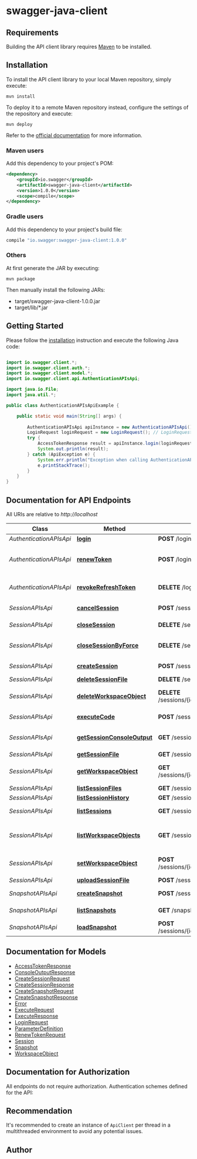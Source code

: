 # swagger-java-client

## Requirements

Building the API client library requires [Maven](https://maven.apache.org/) to be installed.

## Installation

To install the API client library to your local Maven repository, simply execute:

```shell
mvn install
```

To deploy it to a remote Maven repository instead, configure the settings of the repository and execute:

```shell
mvn deploy
```

Refer to the [official documentation](https://maven.apache.org/plugins/maven-deploy-plugin/usage.html) for more information.

### Maven users

Add this dependency to your project's POM:

```xml
<dependency>
    <groupId>io.swagger</groupId>
    <artifactId>swagger-java-client</artifactId>
    <version>1.0.0</version>
    <scope>compile</scope>
</dependency>
```

### Gradle users

Add this dependency to your project's build file:

```groovy
compile "io.swagger:swagger-java-client:1.0.0"
```

### Others

At first generate the JAR by executing:

    mvn package

Then manually install the following JARs:

* target/swagger-java-client-1.0.0.jar
* target/lib/*.jar

## Getting Started

Please follow the [installation](#installation) instruction and execute the following Java code:

```java

import io.swagger.client.*;
import io.swagger.client.auth.*;
import io.swagger.client.model.*;
import io.swagger.client.api.AuthenticationAPIsApi;

import java.io.File;
import java.util.*;

public class AuthenticationAPIsApiExample {

    public static void main(String[] args) {
        
        AuthenticationAPIsApi apiInstance = new AuthenticationAPIsApi();
        LoginRequest loginRequest = new LoginRequest(); // LoginRequest | Login properties for athentication.
        try {
            AccessTokenResponse result = apiInstance.login(loginRequest);
            System.out.println(result);
        } catch (ApiException e) {
            System.err.println("Exception when calling AuthenticationAPIsApi#login");
            e.printStackTrace();
        }
    }
}

```

## Documentation for API Endpoints

All URIs are relative to *http://localhost*

Class | Method | HTTP request | Description
------------ | ------------- | ------------- | -------------
*AuthenticationAPIsApi* | [**login**](docs/AuthenticationAPIsApi.md#login) | **POST** /login | Login User
*AuthenticationAPIsApi* | [**renewToken**](docs/AuthenticationAPIsApi.md#renewToken) | **POST** /login/refreshToken | Refresh User Access Token
*AuthenticationAPIsApi* | [**revokeRefreshToken**](docs/AuthenticationAPIsApi.md#revokeRefreshToken) | **DELETE** /login/refreshToken | Delete User Access Token
*SessionAPIsApi* | [**cancelSession**](docs/SessionAPIsApi.md#cancelSession) | **POST** /sessions/{id}/cancel | Cancel Session
*SessionAPIsApi* | [**closeSession**](docs/SessionAPIsApi.md#closeSession) | **DELETE** /sessions/{id} | Delete Session
*SessionAPIsApi* | [**closeSessionByForce**](docs/SessionAPIsApi.md#closeSessionByForce) | **DELETE** /sessions/{id}/force | Delete Session by &#x60;force&#x60;
*SessionAPIsApi* | [**createSession**](docs/SessionAPIsApi.md#createSession) | **POST** /sessions | Create Session
*SessionAPIsApi* | [**deleteSessionFile**](docs/SessionAPIsApi.md#deleteSessionFile) | **DELETE** /sessions/{id}/files/{fileName} | Delete File
*SessionAPIsApi* | [**deleteWorkspaceObject**](docs/SessionAPIsApi.md#deleteWorkspaceObject) | **DELETE** /sessions/{id}/workspace/{objectName} | Delete Workspace Object
*SessionAPIsApi* | [**executeCode**](docs/SessionAPIsApi.md#executeCode) | **POST** /sessions/{id}/execute | Execute Code
*SessionAPIsApi* | [**getSessionConsoleOutput**](docs/SessionAPIsApi.md#getSessionConsoleOutput) | **GET** /sessions/{id}/console-output | Get Console Output
*SessionAPIsApi* | [**getSessionFile**](docs/SessionAPIsApi.md#getSessionFile) | **GET** /sessions/{id}/files/{fileName} | Get File
*SessionAPIsApi* | [**getWorkspaceObject**](docs/SessionAPIsApi.md#getWorkspaceObject) | **GET** /sessions/{id}/workspace/{objectName} | Get Workspace Object
*SessionAPIsApi* | [**listSessionFiles**](docs/SessionAPIsApi.md#listSessionFiles) | **GET** /sessions/{id}/files | Get Files
*SessionAPIsApi* | [**listSessionHistory**](docs/SessionAPIsApi.md#listSessionHistory) | **GET** /sessions/{id}/history | Get History
*SessionAPIsApi* | [**listSessions**](docs/SessionAPIsApi.md#listSessions) | **GET** /sessions | Get Sessions
*SessionAPIsApi* | [**listWorkspaceObjects**](docs/SessionAPIsApi.md#listWorkspaceObjects) | **GET** /sessions/{id}/workspace | Get Workspace Object Names
*SessionAPIsApi* | [**setWorkspaceObject**](docs/SessionAPIsApi.md#setWorkspaceObject) | **POST** /sessions/{id}/workspace/{objectName} | Create Workspace Object
*SessionAPIsApi* | [**uploadSessionFile**](docs/SessionAPIsApi.md#uploadSessionFile) | **POST** /sessions/{id}/files | Load File
*SnapshotAPIsApi* | [**createSnapshot**](docs/SnapshotAPIsApi.md#createSnapshot) | **POST** /sessions/{id}/snapshot | Create Snapshot
*SnapshotAPIsApi* | [**listSnapshots**](docs/SnapshotAPIsApi.md#listSnapshots) | **GET** /snapshots | Get Snapshots
*SnapshotAPIsApi* | [**loadSnapshot**](docs/SnapshotAPIsApi.md#loadSnapshot) | **POST** /sessions/{id}/loadsnapshot/{snapshotId} | Load Snapshot


## Documentation for Models

 - [AccessTokenResponse](docs/AccessTokenResponse.md)
 - [ConsoleOutputResponse](docs/ConsoleOutputResponse.md)
 - [CreateSessionRequest](docs/CreateSessionRequest.md)
 - [CreateSessionResponse](docs/CreateSessionResponse.md)
 - [CreateSnapshotRequest](docs/CreateSnapshotRequest.md)
 - [CreateSnapshotResponse](docs/CreateSnapshotResponse.md)
 - [Error](docs/Error.md)
 - [ExecuteRequest](docs/ExecuteRequest.md)
 - [ExecuteResponse](docs/ExecuteResponse.md)
 - [LoginRequest](docs/LoginRequest.md)
 - [ParameterDefinition](docs/ParameterDefinition.md)
 - [RenewTokenRequest](docs/RenewTokenRequest.md)
 - [Session](docs/Session.md)
 - [Snapshot](docs/Snapshot.md)
 - [WorkspaceObject](docs/WorkspaceObject.md)


## Documentation for Authorization

All endpoints do not require authorization.
Authentication schemes defined for the API:

## Recommendation

It's recommended to create an instance of `ApiClient` per thread in a multithreaded environment to avoid any potential issues.

## Author



